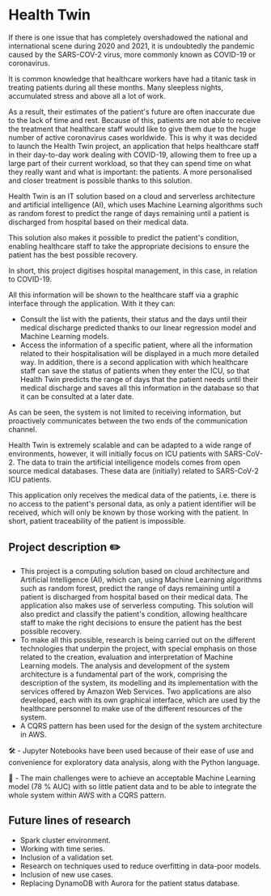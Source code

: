 # Health Twin

If there is one issue that has completely overshadowed the national and international scene during 2020 and 2021, it is undoubtedly the pandemic caused by the SARS-COV-2 virus, more commonly known as COVID-19 or coronavirus.

It is common knowledge that healthcare workers have had a titanic task in treating patients during all these months. Many sleepless nights, accumulated stress and above all a lot of work.

As a result, their estimates of the patient's future are often inaccurate due to the lack of time and rest. Because of this, patients are not able to receive the treatment that healthcare staff would like to give them due to the huge number of active coronavirus cases worldwide. This is why it was decided to launch the Health Twin project, an application that helps healthcare staff in their day-to-day work dealing with COVID-19, allowing them to free up a large part of their current workload, so that they can spend time on what they really want and what is important: the patients. A more personalised and closer treatment is possible thanks to this solution.

Health Twin is an IT solution based on a cloud and serverless architecture and artificial intelligence (AI), which uses Machine Learning algorithms such as random forest to predict the range of days remaining until a patient is discharged from hospital based on their medical data.

This solution also makes it possible to predict the patient's condition, enabling healthcare staff to take the appropriate decisions to ensure the patient has the best possible recovery.

In short, this project digitises hospital management, in this case, in relation to COVID-19.

All this information will be shown to the healthcare staff via a graphic interface through the application. With it they can:
- Consult the list with the patients, their status and the days until their medical discharge predicted thanks to our linear regression model and Machine Learning models.
- Access the information of a specific patient, where all the information related to their hospitalisation will be displayed in a much more detailed way.
In addition, there is a second application with which healthcare staff can save the status of patients when they enter the ICU, so that Health Twin predicts the range of days that the patient needs until their medical discharge and saves all this information in the database so that it can be consulted at a later date.

As can be seen, the system is not limited to receiving information, but proactively communicates between the two ends of the communication channel.

Health Twin is extremely scalable and can be adapted to a wide range of environments, however, it will initially focus on ICU patients with SARS-CoV-2. The data to train the artificial intelligence models comes from open source medical databases. These data are (initially) related to SARS-CoV-2 ICU patients.

This application only receives the medical data of the patients, i.e. there is no access to the patient's personal data, as only a patient identifier will be received, which will only be known by those working with the patient. In short, patient traceability of the patient is impossible.

## Project description ✏️ 
- This project is a computing solution based on cloud architecture and Artificial Intelligence (AI), which can, using Machine Learning algorithms such as random forest, predict the range of days remaining until a patient is discharged from hospital based on their medical data. The application also makes use of serverless computing. This solution will also predict and classify the patient's condition, allowing healthcare staff to make the right decisions to ensure the patient has the best possible recovery.
- To make all this possible, research is being carried out on the different technologies that underpin the project, with special emphasis on those related to the creation, evaluation and interpretation of Machine Learning models. The analysis and development of the system architecture is a fundamental part of the work, comprising the description of the system, its modelling and its implementation with the services offered by Amazon Web Services. Two applications are also developed, each with its own graphical interface, which are used by the healthcare personnel to make use of the different resources of the system.
- A CQRS pattern has been used for the design of the system architecture in AWS.

🛠 - Jupyter Notebooks have been used because of their ease of use and convenience for exploratory data analysis, along with the Python language.

🚩 - The main challenges were to achieve an acceptable Machine Learning model (78 % AUC) with so little patient data and to be able to integrate the whole system within AWS with a CQRS pattern.

## Future lines of research
- Spark cluster environment.
- Working with time series.
- Inclusion of a validation set.
- Research on techniques used to reduce overfitting in data-poor models.
- Inclusion of new use cases.
- Replacing DynamoDB with Aurora for the patient status database.
